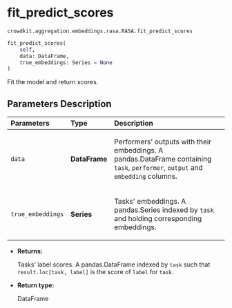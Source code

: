 # fit_predict_scores
`crowdkit.aggregation.embeddings.rasa.RASA.fit_predict_scores`

```python
fit_predict_scores(
    self,
    data: DataFrame,
    true_embeddings: Series = None
)
```

Fit the model and return scores.

## Parameters Description

| Parameters | Type | Description |
| :----------| :----| :-----------|
`data`|**DataFrame**|<p>Performers&#x27; outputs with their embeddings. A pandas.DataFrame containing `task`, `performer`, `output` and `embedding` columns.</p>
`true_embeddings`|**Series**|<p>Tasks&#x27; embeddings. A pandas.Series indexed by `task` and holding corresponding embeddings.</p>

* **Returns:**

  Tasks' label scores.
A pandas.DataFrame indexed by `task` such that `result.loc[task, label]`
is the score of `label` for `task`.

* **Return type:**

  DataFrame
